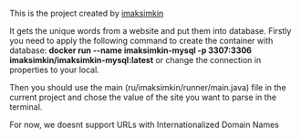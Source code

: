This is the project created by [imaksimkin](int-8@yandex.ru)

It gets the unique words from a website and put them into database. 
Firstly you need to apply the following command to create the container with database:   **docker run  --name imaksimkin-mysql -p 3307:3306  imaksimkin/imaksimkin-mysql:latest**
or change the connection in properties to your local.

Then you should use the main (ru/imaksimkin/runner/main.java) file in the current project and chose the value of the site you want to parse in the terminal.

For now, we doesnt support URLs with Internationalized Domain Names
